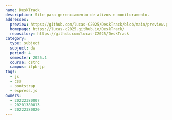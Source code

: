 ```yaml
---
name: DeskTrack
description: Site para gerenciamento de ativos e monitoramento.
addresses:
  preview: https://github.com/lucas-C2025/DeskTrack/blob/main/preview.png
  homepage: https://lucas-c2025.github.io/DeskTrack/
  repository: https://github.com/lucas-C2025/DeskTrack
category:
  type: subject
  subject: dw
  period: 4
  semester: 2025.1
  course: cstrc
  campus: ifpb-jp
tags:
  - js
  - css
  - bootstrap
  - express.js
owners:
  - 20222380007
  - 20201380013
  - 20222380020
---
```

